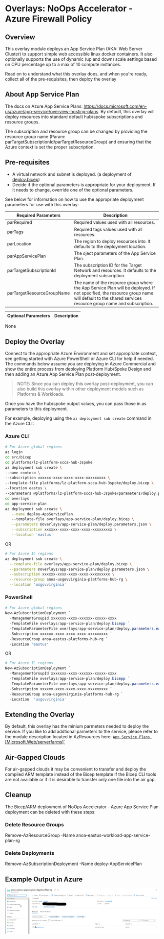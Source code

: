 # Overlays: NoOps Accelerator - Azure Firewall Policy

## Overview

This overlay module deploys an App Service Plan (AKA: Web Server Cluster) to support simple web accessible linux docker containers.  It also optionally supports the use of dynamic (up and down) scale settings based on CPU percentage up to a max of 10 compute instances.

Read on to understand what this overlay does, and when you're ready, collect all of the pre-requisites, then deploy the overlay

## About App Service Plan

The docs on Azure App Service Plans: <https://docs.microsoft.com/en-us/azure/app-service/overview-hosting-plans>. By default, this overlay will deploy resources into standard default hub/spoke subscriptions and resource groups.  

The subscription and resource group can be changed by providing the resource group name (Param: parTargetSubscriptionId/parTargetResourceGroup) and ensuring that the Azure context is set the proper subscription.  

## Pre-requisites

* A virtual network and subnet is deployed. (a deployment of [deploy.bicep](../../../../bicep/platforms/lz-platform-scca-hub-3spoke/deploy.bicep))
* Decide if the optional parameters is appropriate for your deployment. If it needs to change, override one of the optional parameters.

See below for information on how to use the appropriate deployment parameters for use with this overlay:

Required Parameters | Description
-----------------------| -----------
parRequired | Required values used with all resources.
parTags | Required tags values used with all resources.
parLocation | The region to deploy resources into. It defaults to the deployment location.
parAppServicePlan | The oject parameters of the App Service Plan.
parTargetSubscriptionId |  The subscription ID for the Target Network and resources. It defaults to the deployment subscription.
parTargetResourceGroupName | The name of the resource group where the App Service Plan will be deployed.   If not specified, the resource group name will default to the shared services resource group name and subscription.

Optional Parameters | Description
------------------- | -----------
None

## Deploy the Overlay

Connect to the appropriate Azure Environment and set appropriate context, see getting started with Azure PowerShell or Azure CLI for help if needed. The commands below assume you are deploying in Azure Commercial and show the entire process from deploying Platform Hub/Spoke Design and then adding an Azure App Service Plan post-deployment.

> NOTE: Since you can deploy this overlay post-deployment, you can also build this overlay within other deployment models such as Platforms & Workloads.

Once you have the hub/spoke output values, you can pass those in as parameters to this deployment.

For example, deploying using the `az deployment sub create` command in the Azure CLI:

### Azure CLI

```bash
# For Azure global regions
az login
cd src/bicep
cd platforms/lz-platform-scca-hub-3spoke
az deployment sub create \ 
--name contoso \
--subscription xxxxxx-xxxx-xxxx-xxxx-xxxxxxxxx \
--template-file platforms/lz-platform-scca-hub-3spoke/deploy.bicep \
--location eastus \
--parameters @platforms/lz-platform-scca-hub-3spoke/parameters/deploy.parameters.json
cd overlays
cd app-service-plan
az deployment sub create \
   --name deploy-AppServicePlan
   --template-file overlays/app-service-plan/deploy.bicep \
   --parameters @overlays/app-service-plan/deploy.parameters.json \
   --subscription xxxxxx-xxxx-xxxx-xxxx-xxxxxxxxx \
   --location 'eastus'
```

OR

```bash
# For Azure IL regions
az deployment sub create \
  --template-file overlays/app-service-plan/deploy.bicep \
  --parameters @overlays/app-service-plan/deploy.parameters.json \
  --subscription xxxxxx-xxxx-xxxx-xxxx-xxxxxxxxx \
  --resource-group anoa-usgovvirginia-platforms-hub-rg \
  --location 'usgovvirginia'
```

### PowerShell

```powershell
# For Azure global regions
New-AzSubscriptionDeployment `
  -ManagementGroupId xxxxxxx-xxxx-xxxxxx-xxxxx-xxxx
  -TemplateFile overlays/app-service-plan/deploy.bicepp `
  -TemplateParameterFile overlays/app-service-plan/deploy.parameters.example.json `
  -Subscription xxxxxx-xxxx-xxxx-xxxx-xxxxxxxxx `
  -ResourceGroup anoa-eastus-platforms-hub-rg `
  -Location 'eastus'
```

OR

```powershell
# For Azure IL regions
New-AzSubscriptionDeployment `
  -ManagementGroupId xxxxxxx-xxxx-xxxxxx-xxxxx-xxxx
  -TemplateFile overlays/app-service-plan/deploy.bicepp `
  -TemplateParameterFile overlays/app-service-plan/deploy.parameters.example.json `
  -Subscription xxxxxx-xxxx-xxxx-xxxx-xxxxxxxxx `
  -ResourceGroup anoa-usgovvirginia-platforms-hub-rg `
  -Location  'usgovvirginia'
```

## Extending the Overlay

By default, this overlay has the minium parmeters needed to deploy the service. If you like to add addtional parmeters to the service, please refer to the module description located in AzResources here: [`App Service Plans `[Microsoft.Web/serverfarms]`](D:\source\repos\NoOpsAccelerator\src\bicep\azresources\Modules\Microsoft.Web\serverfarms\readme.md)

## Air-Gapped Clouds

For air-gapped clouds it may be convenient to transfer and deploy the compiled ARM template instead of the Bicep template if the Bicep CLI tools are not available or if it is desirable to transfer only one file into the air gap.

## Cleanup

The Bicep/ARM deployment of NoOps Accelerator - Azure App Service Plan deployment can be deleted with these steps:

### Delete Resource Groups

Remove-AzResourceGroup -Name anoa-eastus-workload-app-service-plan-rg

### Delete Deployments

Remove-AzSubscriptionDeployment -Name deploy-AppServicePlan

## Example Output in Azure

![Example Deployment Output](media/aspExampleDeploymentOutput.png "Example Deployment Output in Azure global regions")
